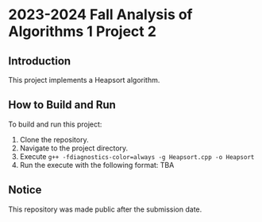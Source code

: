 # 2023-2024 Fall Analysis of Algorithms 1 Project 2

## Introduction

This project implements a Heapsort algorithm.

## How to Build and Run

To build and run this project:
1. Clone the repository.
2. Navigate to the project directory.
3. Execute `g++ -fdiagnostics-color=always -g Heapsort.cpp -o Heapsort`
4. Run the execute with the following format: TBA

## Notice

This repository was made public after the submission date.